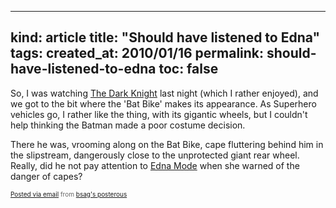 -----
kind: article
title: "Should have listened to Edna"
tags:
created_at: 2010/01/16
permalink: should-have-listened-to-edna
toc: false
-----

<div class='posterous_autopost'><p>So, I was watching <a href="http://www.imdb.com/title/tt0468569/">The Dark Knight</a> last night (which I rather enjoyed), and we got to the bit where the 'Bat Bike' makes its appearance. As Superhero vehicles go, I rather like the thing, with its gigantic wheels, but I couldn't help thinking the Batman made a poor costume decision.</p> <p /> <p>There he was, vrooming along on the Bat Bike, cape fluttering behind him in the slipstream, dangerously close to the unprotected giant rear wheel. Really, did he not pay attention to <a href="http://en.wikipedia.org/wiki/Edna_Mode">Edna Mode</a> when she warned of the danger of capes?</p>      <p style="font-size: 10px; color: #666;">  <a href="http://posterous.com">Posted via email</a> from <a href="http://bsag.posterous.com/should-have-listened-to-edna">bsag's posterous</a>  </p>  </div>


